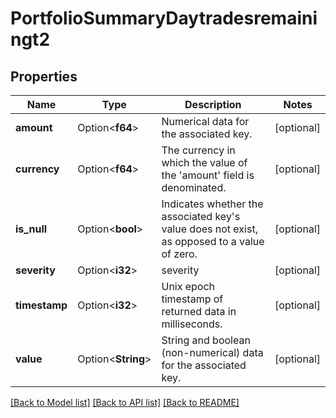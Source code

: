 # PortfolioSummaryDaytradesremainingt2

## Properties

Name | Type | Description | Notes
------------ | ------------- | ------------- | -------------
**amount** | Option<**f64**> | Numerical data for the associated key. | [optional]
**currency** | Option<**f64**> | The currency in which the value of the 'amount' field is denominated. | [optional]
**is_null** | Option<**bool**> | Indicates whether the associated key's value does not exist, as opposed to a value of zero. | [optional]
**severity** | Option<**i32**> | severity | [optional]
**timestamp** | Option<**i32**> | Unix epoch timestamp of returned data in milliseconds. | [optional]
**value** | Option<**String**> | String and boolean (non-numerical) data for the associated key. | [optional]

[[Back to Model list]](../README.md#documentation-for-models) [[Back to API list]](../README.md#documentation-for-api-endpoints) [[Back to README]](../README.md)
